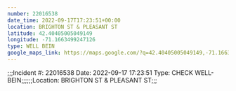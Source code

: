 ```yaml
---
number: 22016538
date_time: 2022-09-17T17:23:51+00:00
location: BRIGHTON ST & PLEASANT ST
latitude: 42.40405005049149
longitude: -71.1663499247126
type: WELL BEIN
google_maps_link: https://maps.google.com/?q=42.40405005049149,-71.1663499247126
---
```


;;;Incident #: 22016538  Date: 2022-09-17 17:23:51   Type: CHECK WELL-BEIN;;;;;;Location: BRIGHTON ST & PLEASANT ST;;;
